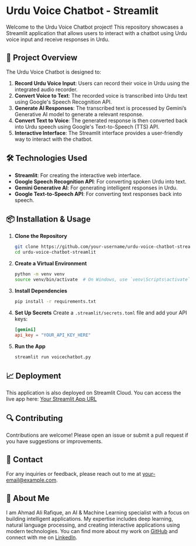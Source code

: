 # Urdu Voice Chatbot - Streamlit

Welcome to the Urdu Voice Chatbot project! This repository showcases a Streamlit application that allows users to interact with a chatbot using Urdu voice input and receive responses in Urdu.

## 🚀 **Project Overview**

The Urdu Voice Chatbot is designed to:
1. **Record Urdu Voice Input**: Users can record their voice in Urdu using the integrated audio recorder.
2. **Convert Voice to Text**: The recorded voice is transcribed into Urdu text using Google's Speech Recognition API.
3. **Generate AI Responses**: The transcribed text is processed by Gemini’s Generative AI model to generate a relevant response.
4. **Convert Text to Voice**: The generated response is then converted back into Urdu speech using Google's Text-to-Speech (TTS) API.
5. **Interactive Interface**: The Streamlit interface provides a user-friendly way to interact with the chatbot.

## 🛠️ **Technologies Used**

- **Streamlit**: For creating the interactive web interface.
- **Google Speech Recognition API**: For converting spoken Urdu into text.
- **Gemini Generative AI**: For generating intelligent responses in Urdu.
- **Google Text-to-Speech API**: For converting text responses back into speech.

## 📦 **Installation & Usage**

1. **Clone the Repository**
    ```bash
    git clone https://github.com/your-username/urdu-voice-chatbot-streamlit.git
    cd urdu-voice-chatbot-streamlit
    ```

2. **Create a Virtual Environment**
    ```bash
    python -m venv venv
    source venv/bin/activate  # On Windows, use `venv\Scripts\activate`
    ```

3. **Install Dependencies**
    ```bash
    pip install -r requirements.txt
    ```

4. **Set Up Secrets**
    Create a `.streamlit/secrets.toml` file and add your API keys:
    ```toml
    [gemini]
    api_key = "YOUR_API_KEY_HERE"
    ```

5. **Run the App**
    ```bash
    streamlit run voicechatbot.py
    ```

## 📈 **Deployment**

This application is also deployed on Streamlit Cloud. You can access the live app here: [Your Streamlit App URL](https://your-streamlit-app-url)

## 🔍 **Contributing**

Contributions are welcome! Please open an issue or submit a pull request if you have suggestions or improvements.

## 📧 **Contact**

For any inquiries or feedback, please reach out to me at [your-email@example.com](mailto:your-email@example.com).

## 👤 **About Me**

I am Ahmad Ali Rafique, an AI & Machine Learning specialist with a focus on building intelligent applications. My expertise includes deep learning, natural language processing, and creating interactive applications using modern technologies. You can find more about my work on [GitHub](https://github.com/Ahmad-Ali-Rafique) and connect with me on [LinkedIn](https://www.linkedin.com/in/your-profile).
